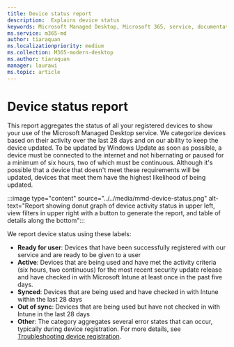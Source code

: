 ```yaml
---
title: Device status report
description:  Explains device status
keywords: Microsoft Managed Desktop, Microsoft 365, service, documentation
ms.service: m365-md
author: tiaraquan
ms.localizationpriority: medium
ms.collection: M365-modern-desktop
ms.author: tiaraquan
manager: laurawi
ms.topic: article
---
```


# Device status report

This report aggregates the status of all your registered devices to show your use of the Microsoft Managed Desktop service. We categorize devices based on their activity over the last 28 days and on our ability to keep the device updated. To be updated by Windows Update as soon as possible, a device must be connected to the internet and not hibernating or paused for a minimum of six hours, two of which must be continuous. Although it's possible that a device that doesn't meet these requirements will be updated, devices that meet them have the highest likelihood of being updated.

:::image type="content" source="../../media/mmd-device-status.png" alt-text="Report showing donut graph of device activity status in upper left, view filters in upper right with a button to generate the report, and table of details along the bottom":::

We report device status using these labels: 

- **Ready for user**: Devices that have been successfully registered with our service and are ready to be given to a user 
- **Active**: Devices that are being used and have met the activity criteria (six hours, two continuous) for the most recent security update release and have checked in with Microsoft Intune at least once in the past five days. 
- **Synced**: Devices that are being used and have checked in with Intune within the last 28 days 
- **Out of sync**: Devices that are being used but have not checked in with Intune in the last 28 days 
- **Other**: The category aggregates several error states that can occur, typically during device registration. For more details, see [Troubleshooting device registration](../get-started/register-devices-self.md#troubleshooting-device-registration).